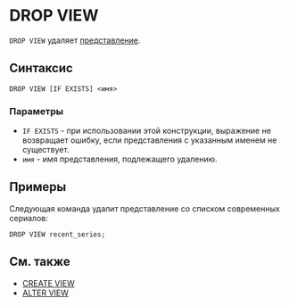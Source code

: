 # DROP VIEW

`DROP VIEW` удаляет [представление](../../../../concepts/datamodel/view).

## Синтаксис

```yql
DROP VIEW [IF EXISTS] <имя>
```

### Параметры

* `IF EXISTS` - при использовании этой конструкции, выражение не возвращает ошибку, если представления с указанным именем не существует.
* `имя` - имя представления, подлежащего удалению.

## Примеры

Следующая команда удалит представление со списком современных сериалов:

```yql
DROP VIEW recent_series;
```

## См. также

* [CREATE VIEW](create-view.md)
* [ALTER VIEW](alter-view.md)
